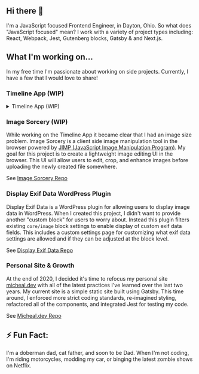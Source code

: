 ## Hi there 👋

I'm a JavaScript focused Frontend Engineer, in Dayton, Ohio. So what does "JavaScript focused" mean? I work with a variety of project types including: React, Webpack, Jest, Gutenberg blocks, Gatsby & and Next.js.

## What I'm working on...

In my free time I'm passionate about working on side projects. Currently, I have a few that I would love to share!

### Timeline App (WIP)

<details>
<summary>Timeline App (WIP)</summary>
Okay, so the name isn't so original 😄. Timeline App is a simple social app for creating posts based on a date range. There are no rules for posts other than it must have a title and a date. Users can change post dates, relocate posts to other timelines and have as many timelines as they like. Powered by Firebase and React, this project is one of my favorite learning projects!

See [Timeline App Repo](https://github.com/michealengland/timeline-app)

</details>

### Image Sorcery (WIP)

While working on the Timeline App it became clear that I had an image size problem. Image Sorcery is a client side image manipulation tool in the browser powered by [JIMP (JavaScript Image Manipulation Program)](https://www.npmjs.com/package/jimp). My goal for this project is to create a lightweight image editing UI in the browser. This UI will allow users to edit, crop, and enhance images before uploading the newly created file somewhere.

See [Image Sorcery Repo](https://github.com/michealengland/image-sorcery)

### Display Exif Data WordPress Plugin

Display Exif Data is a WordPress plugin for allowing users to display image data in WordPress. When I created this project, I didn't want to provide another "custom block" for users to worry about. Instead this plugin filters existing `core/image` block settings to enable display of custom exif data fields. This includes a custom settings page for customizing what exif data settings are allowed and if they can be adjusted at the block level.

See [Display Exif Data Repo](https://github.com/michealengland/display-exif-data)

### Personal Site & Growth

At the end of 2020, I decided it's time to refocus my personal site [micheal.dev](https://micheal.dev) with all of the latest practices I've learned over the last two years. My current site is a simple static site built using Gatsby. This time around, I enforced more strict coding standards, re-imagined styling, refactored all of the components, and integrated Jest for testing my code.

See [Micheal.dev Repo](https://github.com/michealengland/micheal-dev)

## ⚡ Fun Fact:

I'm a doberman dad, cat father, and soon to be Dad. When I'm not coding, I'm riding motorcycles, modding my car, or binging the latest zombie shows on Netflix.
